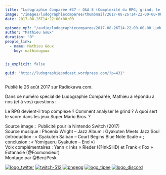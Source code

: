```yaml
---
title: "Ludographie Comparée #37 – Q&A 8 (Complexité du RPG, grind, le score dans Super Mario Bros.)"
image: "/images/ludographiecomparee/thumbnail/2017-08-26T14-22-00-00-00_LudographieCompare37QA8ComplexitduRPGgrindlescoredansSuperMarioBros.jpg"
date: 2017-08-26T14:22:00+00:00

episode_mp3: "/audio/ludographiecomparee/2017-08-26T14-22-00-00-00_LudographieCompare37QA8ComplexitduRPGgrindlescoredansSuperMarioBros.mp3"
author: "Mathieu Goux"
duration: "0"
people_link: 
  - name: Mathieu Goux
    key: mathieugoux


is_explicit: false

guid: "http://ludographiepodcast.wordpress.com/?p=431"
---
```


<PodcastHeader/>

<!-- ECRIRE LA DESCRIPTION DE L'EPISODE SOUS CETTE LIGNE -->
<p>Publié le 26 août 2017 sur Radiokawa.com.</p>
<p>Dans ce numéro spécial de Ludographie Comparée, Mathieu a répondu à nos (et à vos) questions :</p>
 
 Le RPG devient-il trop complexe ? 
 Comment analyser le grind ? 
 À quoi sert le score dans&nbsp;les jeux Super Mario Bros. ? 
 
<p></p>
<a href="" rel="nofollow"></a>
 
<p>Source image :&nbsp; Publicité pour la Nintendo Switch (2017)<br>
Source musique : Phoenix Wright – Jazz Album : Gyakuten Meets Jazz Soul (introduction : «&nbsp;Gyakuten Saiban – Court Begins Blue Note Scale&nbsp;» ; conclusion : «&nbsp;Yomigaeru Gyakuten – End&nbsp;»)<br>
Voix complémentaires : Yann «&nbsp;Inks&nbsp;» Rieder (@InkSHD) et Frank «&nbsp;Fox&nbsp;» Extanasié (@Foxmonsieur)<br>
Montage par @BenjiPesk</p>


<tr>
<td><a href="https://twitter.com/Gouximan" rel="nofollow"><img src="/resources/ludographiecomparee/2017-08-26T14-22-00-00-00_LudographieCompare37QA8ComplexitduRPGgrindlescoredansSuperMarioBros/logo_twitter-1.png" alt="logo_twitter"></a></td>
<td><a href="https://www.twitch.tv/mathieugoux" rel="nofollow"><img src="/resources/ludographiecomparee/2017-08-26T14-22-00-00-00_LudographieCompare37QA8ComplexitduRPGgrindlescoredansSuperMarioBros/twitch-512-1.png" alt="twitch-512"></a></td>
<td><a href="https://www.youtube.com/user/MattTheFatalifieur/videos" rel="nofollow"><img src="/resources/ludographiecomparee/2017-08-26T14-22-00-00-00_LudographieCompare37QA8ComplexitduRPGgrindlescoredansSuperMarioBros/pngegg.png" alt="pngegg"></a></td>
<td><a href="http://fr.tipeee.com/calvinball" rel="nofollow"><img src="/resources/ludographiecomparee/2017-08-26T14-22-00-00-00_LudographieCompare37QA8ComplexitduRPGgrindlescoredansSuperMarioBros/logo_tipee-1.png" alt="logo_tipee"></a></td>
<td><a href="https://discord.com/invite/4RnA9v7" rel="nofollow"><img src="/resources/ludographiecomparee/2017-08-26T14-22-00-00-00_LudographieCompare37QA8ComplexitduRPGgrindlescoredansSuperMarioBros/logo_discord-1.png" alt="logo_discord"></a></td>
</tr>




